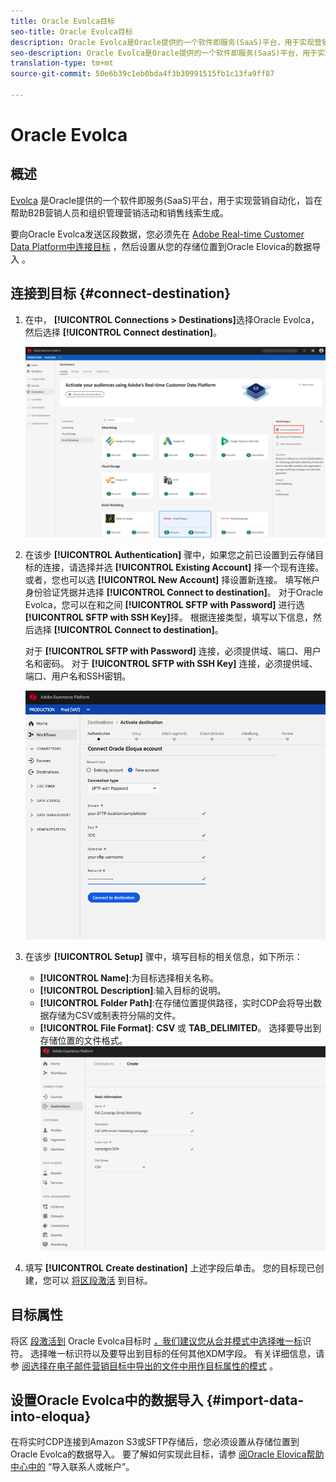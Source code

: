 ```yaml
---
title: Oracle Evolca目标
seo-title: Oracle Evolca目标
description: Oracle Evolca是Oracle提供的一个软件即服务(SaaS)平台，用于实现营销自动化，旨在帮助B2B营销人员和组织管理营销活动和销售线索生成。
seo-description: Oracle Evolca是Oracle提供的一个软件即服务(SaaS)平台，用于实现营销自动化，旨在帮助B2B营销人员和组织管理营销活动和销售线索生成。
translation-type: tm+mt
source-git-commit: 50e6b39c1eb0bda4f3b30991515fb1c13fa9ff87

---
```



# Oracle Evolca

## 概述

[Evolca](https://www.oracle.com/marketingcloud/products/marketing-automation/) 是Oracle提供的一个软件即服务(SaaS)平台，用于实现营销自动化，旨在帮助B2B营销人员和组织管理营销活动和销售线索生成。

要向Oracle Evolca发送区段数据，您必须先在 [Adobe Real-time Customer Data Platform中连接目标](#connect-destination) ，然后设置从您的存储位置到Oracle Elovica的数据导入 [](#import-data-into-eloqua) 。

## 连接到目标 {#connect-destination}

1. 在中， **[!UICONTROL Connections > Destinations]**&#x200B;选择Oracle Evolca，然后选择 **[!UICONTROL Connect destination]**。

   ![连接到Evolca](/help/rtcdp/destinations/assets/connect-oracle-eloqua.png)

2. 在该步 **[!UICONTROL Authentication]** 骤中，如果您之前已设置到云存储目标的连接，请选择并选 **[!UICONTROL Existing Account]** 择一个现有连接。 或者，您也可以选 **[!UICONTROL New Account]** 择设置新连接。 填写帐户身份验证凭据并选择 **[!UICONTROL Connect to destination]**。 对于Oracle Evolca，您可以在和之间 **[!UICONTROL SFTP with Password]** 进行选 **[!UICONTROL SFTP with SSH Key]**&#x200B;择。 根据连接类型，填写以下信息，然后选择 **[!UICONTROL Connect to destination]**。

   对于 **[!UICONTROL SFTP with Password]** 连接，必须提供域、端口、用户名和密码。
对于 **[!UICONTROL SFTP with SSH Key]** 连接，必须提供域、端口、用户名和SSH密钥。

   ![设置Elovay向导](/help/rtcdp/destinations/assets/eloqua-authentication.png)

3. 在该步 **[!UICONTROL Setup]** 骤中，填写目标的相关信息，如下所示：
   * **[!UICONTROL Name]**:为目标选择相关名称。
   * **[!UICONTROL Description]**:输入目标的说明。
   * **[!UICONTROL Folder Path]**:在存储位置提供路径，实时CDP会将导出数据存储为CSV或制表符分隔的文件。
   * **[!UICONTROL File Format]**: **CSV** 或 **TAB_DELIMITED**。 选择要导出到存储位置的文件格式。
   ![雄辩的基本信息](/help/rtcdp/destinations/assets/eloqua-basic-information.png)

4. 填写 **[!UICONTROL Create destination]** 上述字段后单击。 您的目标现已创建，您可以 [将区段激活](/help/rtcdp/destinations/activate-destinations.md) 到目标。

## 目标属性

将区 [段激活到](/help/rtcdp/destinations/activate-destinations.md) Oracle Evolca目标时 [，我们建议您从合并模式中选择唯一标](../../profile/home.md#profile-fragments-and-union-schemas)识符。 选择唯一标识符以及要导出到目标的任何其他XDM字段。 有关详细信息，请参 [阅选择在电子邮件营销目标中导出的文件中用作目标属性的模式](/help/rtcdp/destinations/email-marketing-destinations.md#destination-attributes) 。

## 设置Oracle Evolca中的数据导入 {#import-data-into-eloqua}

在将实时CDP连接到Amazon S3或SFTP存储后，您必须设置从存储位置到Oracle Evolca的数据导入。 要了解如何实现此目标，请参 [阅Oracle Elovica帮助中心中的](https://docs.oracle.com/cloud/latest/marketingcs_gs/OMCAA/Help/DataImportExport/Tasks/ImportingContactsOrAccounts.htm) “导入联系人或帐户”。